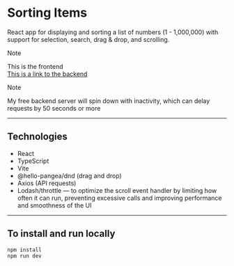 # Sorting Items

React app for displaying and sorting a list of numbers (1 - 1,000,000) with support for selection, search, drag & drop, and scrolling.

> [!NOTE]
> This is the frontend\
> [This is a link to the backend](https://github.com/marieslo/sorting_numbers_be)

> [!NOTE]
> My free backend server will spin down with inactivity, which can delay requests by 50 seconds or more

---

## Technologies

- React
- TypeScript
- Vite
- @hello-pangea/dnd (drag and drop)
- Axios (API requests)
- Lodash/throttle — to optimize the scroll event handler by limiting how often it can run, preventing excessive calls and improving performance and smoothness of the UI

---

## To install and run locally

```bash
npm install
npm run dev